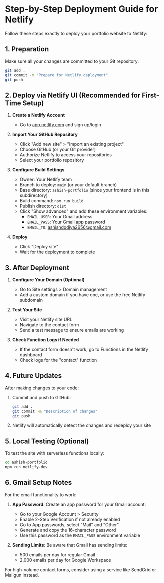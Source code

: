 # Step-by-Step Deployment Guide for Netlify

Follow these steps exactly to deploy your portfolio website to Netlify:

## 1. Preparation

Make sure all your changes are committed to your Git repository:

```bash
git add .
git commit -m "Prepare for Netlify deployment"
git push
```

## 2. Deploy via Netlify UI (Recommended for First-Time Setup)

1. **Create a Netlify Account**
   - Go to [app.netlify.com](https://app.netlify.com) and sign up/login

2. **Import Your GitHub Repository**
   - Click "Add new site" > "Import an existing project"
   - Choose GitHub (or your Git provider)
   - Authorize Netlify to access your repositories
   - Select your portfolio repository

3. **Configure Build Settings**
   - Owner: Your Netlify team
   - Branch to deploy: `main` (or your default branch)
   - Base directory: `ashish-portfolio` (since your frontend is in this subdirectory)
   - Build command: `npm run build`
   - Publish directory: `dist`
   - Click "Show advanced" and add these environment variables:
     - `EMAIL_USER`: Your Gmail address
     - `EMAIL_PASS`: Your Gmail app password
     - `EMAIL_TO`: ashishdodiya2656@gmail.com

4. **Deploy**
   - Click "Deploy site"
   - Wait for the deployment to complete

## 3. After Deployment

1. **Configure Your Domain (Optional)**
   - Go to Site settings > Domain management
   - Add a custom domain if you have one, or use the free Netlify subdomain

2. **Test Your Site**
   - Visit your Netlify site URL
   - Navigate to the contact form
   - Send a test message to ensure emails are working

3. **Check Function Logs if Needed**
   - If the contact form doesn't work, go to Functions in the Netlify dashboard
   - Check logs for the "contact" function

## 4. Future Updates

After making changes to your code:

1. Commit and push to GitHub:
   ```bash
   git add .
   git commit -m "Description of changes"
   git push
   ```

2. Netlify will automatically detect the changes and redeploy your site

## 5. Local Testing (Optional)

To test the site with serverless functions locally:

```bash
cd ashish-portfolio
npm run netlify-dev
```

## 6. Gmail Setup Notes

For the email functionality to work:

1. **App Password**: Create an app password for your Gmail account:
   - Go to your Google Account > Security
   - Enable 2-Step Verification if not already enabled
   - Go to App passwords, select "Mail" and "Other"
   - Generate and copy the 16-character password
   - Use this password as the `EMAIL_PASS` environment variable

2. **Sending Limits**: Be aware that Gmail has sending limits:
   - 500 emails per day for regular Gmail
   - 2,000 emails per day for Google Workspace

For high-volume contact forms, consider using a service like SendGrid or Mailgun instead. 